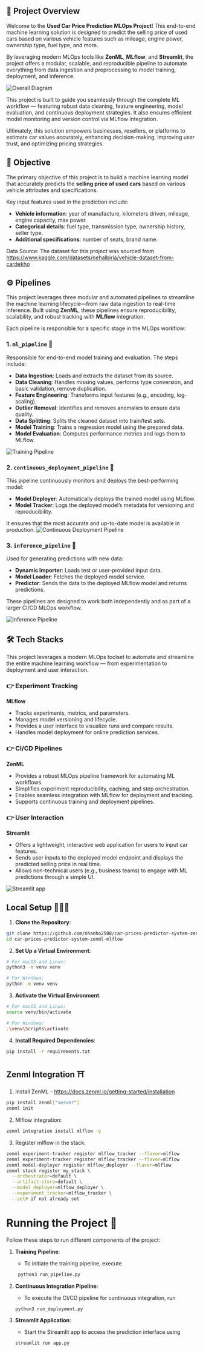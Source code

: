 ## 🏁 Project Overview

Welcome to the **Used Car Price Prediction MLOps Project**! This end-to-end machine learning solution is designed to predict the selling price of used cars based on various vehicle features such as mileage, engine power, ownership type, fuel type, and more.

By leveraging modern MLOps tools like **ZenML**, **MLflow**, and **Streamlit**, the project offers a modular, scalable, and reproducible pipeline to automate everything from data ingestion and preprocessing to model training, deployment, and inference.

![Overall Diagram](assets/car_prediction_pipeline.png)

This project is built to guide you seamlessly through the complete ML workflow — featuring robust data cleaning, feature engineering, model evaluation, and continuous deployment strategies. It also ensures efficient model monitoring and version control via MLflow integration.

Ultimately, this solution empowers businesses, resellers, or platforms to estimate car values accurately, enhancing decision-making, improving user trust, and optimizing pricing strategies.

## 🎯 Objective

The primary objective of this project is to build a machine learning model that accurately predicts the **selling price of used cars** based on various vehicle attributes and specifications.

Key input features used in the prediction include:

- **Vehicle information**: year of manufacture, kilometers driven, mileage, engine capacity, max power.
- **Categorical details**: fuel type, transmission type, ownership history, seller type.
- **Additional specifications**: number of seats, brand name.

Data Source: The dataset for this project was sourced from https://www.kaggle.com/datasets/nehalbirla/vehicle-dataset-from-cardekho


## ⚙ Pipelines

This project leverages three modular and automated pipelines to streamline the machine learning lifecycle—from raw data ingestion to real-time inference. Built using **ZenML**, these pipelines ensure reproducibility, scalability, and robust tracking with **MLflow** integration.

Each pipeline is responsible for a specific stage in the MLOps workflow:

### 1. `ml_pipeline` 🚂

Responsible for end-to-end model training and evaluation. The steps include:

- **Data Ingestion**: Loads and extracts the dataset from its source.
- **Data Cleaning**: Handles missing values, performs type conversion, and basic validation, remove duplication.
- **Feature Engineering**: Transforms input features (e.g., encoding, log-scaling).
- **Outlier Removal**: Identifies and removes anomalies to ensure data quality.
- **Data Splitting**: Splits the cleaned dataset into train/test sets.
- **Model Training**: Trains a regression model using the prepared data.
- **Model Evaluation**: Computes performance metrics and logs them to MLflow.

![Training Pipeline](assets/ml_pipeline.png)

### 2. `continuous_deployment_pipeline` 🚀

This pipeline continuously monitors and deploys the best-performing model:

- **Model Deployer**: Automatically deploys the trained model using MLflow.
- **Model Tracker**: Logs the deployed model’s metadata for versioning and reproducibility.

It ensures that the most accurate and up-to-date model is available in production.
![Continuous Deployment Pipeline](assets/continuous_deployment_pipeline.png)

### 3. `inference_pipeline` 🧠

Used for generating predictions with new data:

- **Dynamic Importer**: Loads test or user-provided input data.
- **Model Loader**: Fetches the deployed model service.
- **Predictor**: Sends the data to the deployed MLflow model and returns predictions.

These pipelines are designed to work both independently and as part of a larger CI/CD MLOps workflow.

![Inference Pipeline](assets/inference_pipeline.png)

## 🛠️ Tech Stacks

This project leverages a modern MLOps toolset to automate and streamline the entire machine learning workflow — from experimentation to deployment and user interaction.

### 👉 Experiment Tracking

**MLflow**  
- Tracks experiments, metrics, and parameters.  
- Manages model versioning and lifecycle.  
- Provides a user interface to visualize runs and compare results.  
- Handles model deployment for online prediction services.

### 👉 CI/CD Pipelines

**ZenML**  
- Provides a robust MLOps pipeline framework for automating ML workflows.  
- Simplifies experiment reproducibility, caching, and step orchestration.  
- Enables seamless integration with MLflow for deployment and tracking.  
- Supports continuous training and deployment pipelines.

### 👉 User Interaction

**Streamlit**  
- Offers a lightweight, interactive web application for users to input car features.  
- Sends user inputs to the deployed model endpoint and displays the predicted selling price in real time.  
- Allows non-technical users (e.g., business teams) to engage with ML predictions through a simple UI.

![Streamlit app](assets/streamlit_UI.png)
 

## Local Setup 👨🏼‍💻
1. **Clone the Repository**:
```bash
git clone https://github.com/nhanho2508/car-prices-predictor-system-zenml-mlflow.git
cd car-prices-predictor-system-zenml-mlflow
```

2. **Set Up a Virtual Environment**:
```bash
# For macOS and Linux:
python3 -m venv venv

# For Windows:
python -m venv venv
```

3. **Activate the Virtual Environment**:
```bash
# For macOS and Linux:
source venv/bin/activate

# For Windows:
.\venv\Scripts\activate
```

4. **Install Required Dependencies**:
```bash
pip install -r requirements.txt
```

## Zenml Integration ⛩️
1. Install ZenML - https://docs.zenml.io/getting-started/installation 
```bash
pip install zenml["server"]
zenml init   
```

2. Mlflow integration:
```bash
zenml integration install mlflow -y
```

3. Register mlflow in the stack:
```bash   
zenml experiment-tracker register mlflow_tracker --flavor=mlflow
zenml experiment-tracker register mlflow_tracker --flavor=mlflow
zenml model-deployer register mlflow_deployer --flavor=mlflow
zenml stack register my_stack \
  --orchestrator=default \
  --artifact-store=default \
  --model_deployer=mlflow_deployer \
  --experiment_tracker=mlflow_tracker \
  --set# if not already set
```


# Running the Project 🏃

Follow these steps to run different components of the project:

1. **Training Pipeline**: 
   - To initiate the training pipeline, execute 

   ```bash
    python3 run_pipeline.py
    ```
2. **Continuous Integration Pipeline**:
   - To execute the CI/CD pipeline for continuous integration, run

   ```bash
   python3 run_deployment.py
   ```

3. **Streamlit Application**:
   - Start the Streamlit app to access the prediction interface using
   
    ```bash
   streamlit run app.py
   ```  
 